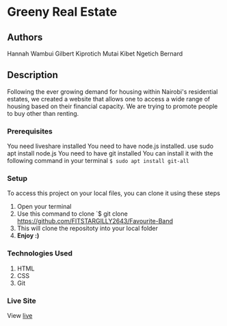 # Greeny Real Estate
## Authors
Hannah Wambui
Gilbert Kiprotich Mutai
Kibet Ngetich Bernard
## Description
Following the ever growing demand for housing within Nairobi's residential estates, we created a website that allows one to access a wide range of housing based on their financial capacity. We are trying to promote people to buy other than renting.
### Prerequisites
You need liveshare installed
You need to have node.js installed. use sudo apt install node.js
You need to have git installed
You can install it with the following command in your terminal
`$ sudo apt install git-all`
### Setup
To access this project on your local files, you can clone it using these steps
1. Open your terminal
1. Use this command to clone `$ git clone https://github.com/FITSTARGILLY2643/Favourite-Band
1. This will clone the repositoty into your local folder
1. __Enjoy :)__
### Technologies Used
1. HTML
1. CSS
1. Git
### Live Site
View [live](https://hamida-mstafa.github.io/fev-band/)